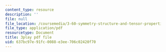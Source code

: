 ```yaml
---
content_type: resource
description: ''
file: null
file_location: /coursemedia/3-60-symmetry-structure-and-tensor-properties-of-materials-fall-2005/637bc97e91fc0088e3ee706c02420f70_8gOVW9fKOcY.pdf
file_type: application/pdf
resourcetype: Document
title: 3play pdf file
uid: 637bc97e-91fc-0088-e3ee-706c02420f70
---
```

